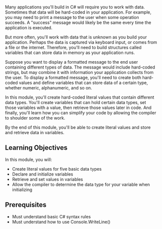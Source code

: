 Many applications you'll build in C# will require you to work with data.  Sometimes that data will be hard-coded in your application.  For example, you may need to print a message to the user when some operation succeeds.  A "success" message would likely be the same every time the application is executed.

But more often, you'll work with data that is unknown as you build your application.  Perhaps the data is captured via keyboard input, or comes from a file or the internet.  Therefore, you'll need to build structures called variables that can store data in memory as your application runs.

Suppose you want to display a formatted message to the end user containing different types of data.  The message would include  hard-coded strings, but may combine it with information your application collects from the user.  To display a formatted message, you'll need to create both hard-coded values and define variables that can store data of a certain type, whether numeric, alphanumeric, and so on.

In this module, you'll create hard-coded literal values that contain different data types.  You'll create variables that can hold certain data types, set those variables with a value, then retrieve those values later in code.  And finally, you'll learn how you can simplify your code by allowing the compiler to shoulder some of the work.

By the end of this module, you'll be able to create literal values and store and retrieve data in variables.

## Learning Objectives

In this module, you will:

- Create literal values for five basic data types
- Declare and initialize variables
- Retrieve and set values in variables
- Allow the compiler to determine the data type for your variable when initializing

## Prerequisites

- Must understand basic C# syntax rules
- Must understand how to use Console.WriteLine()

